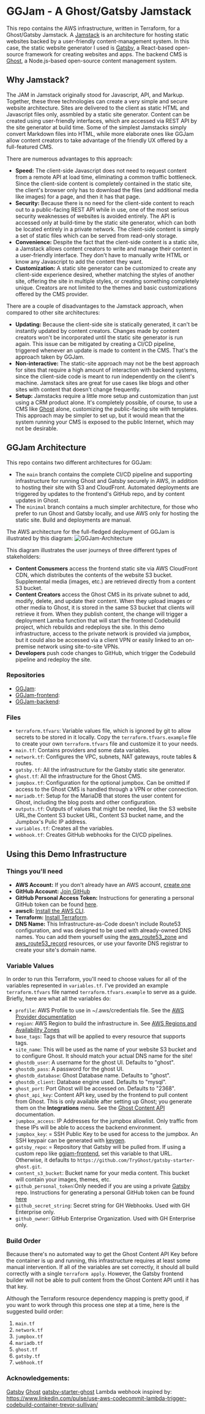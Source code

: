 # GGJam - A Ghost/Gatsby Jamstack
This repo contains the AWS infrastructure, written in Terraform, for a Ghost/Gatsby Jamstack. A [Jamstack](https://jamstack.org) is an architecture for hosting static websites backed by a user-friendly content-management system. In this case, the static website generator I used is [Gatsby](https://www.gatsbyjs.com/), a React-based open-source framework for creating websites and apps. The backend CMS is [Ghost](https://ghost.org), a Node.js-based open-source content management system.

## Why Jamstack?

The JAM in Jamstack originally stood for Javascript, API, and Markup. Together, these three technologies can create a very simple and secure website architecture. Sites are delivered to the client as static HTML and Javascript files only, assmbled by a static site generator. Content can be created using user-friendly interfaces, which are accessed via REST API by the site generator at build time. Some of the simplest Jamstacks simply convert Markdown files into HTML, while more elaborate ones like GGJam allow content creators to take advantage of the friendly UX offered by a full-featured CMS. 

There are numerous advantages to this approach:
* **Speed:** The client-side Javascript does not need to request content from a remote API at load time, eliminating a common traffic bottleneck. Since the client-side content is completely contained in the static site, the client's browser only has to download the files (and additional media like images) for a page, and then it has that page.
* **Security:** Because there is no need for the client-side content to reach out to a public-facing REST API while in use, one of the most serious security weaknesses of websites is avoided entirely. The API is accessed only at build-time by the static site generator, which can both be located entirely in a private network. The client-side content is simply a set of static files which can be served from read-only storage.
* **Convenience:** Despite the fact that the clent-side content is a static site, a Jamstack allows content creators to write and manage their content in a user-friendly interface. They don't have to manually write HTML or know any Javascript to add the content they want.
* **Customization:** A static site generator can be customized to create any client-side experience desired, whether matching the styles of another site, offering the site in multiple styles, or creating something completely unique. Creators are not limited to the themes and basic customizations offered by the CMS provider.

There are a couple of disadvantages to the Jamstack approach, when compared to other site architectures:
* **Updating:** Because the client-side site is statically generated, it can't be instantly updated by content creators. Changes made by content creators won't be incorporated until the static site generator is run again. This issue can be mitigated by creating a CI/CD pipeline, triggered whenever an update is made to content in the CMS. That's the approach taken by GGJam.
* **Non-interactive:** The static-site approach may not be the best approach for sites that require a high amount of interaction with backend systems, since the client-side code is meant to run independently on the client's machine. Jamstack sites are great for use cases like blogs and other sites with content that doesn't change frequently. 
* **Setup:** Jamstacks require a little more setup and customization than just using a CRM product alone. It's completely possible, of course, to use a CMS like [Ghost](https://ghost.org) alone, customizing the public-facing site with templates. This approach may be simpler to set up, but it would mean that the system running your CMS is exposed to the public Internet, which may not be desirable.

## GGJam Architecture

This repo contains two different architectures for GGJam:
* The `main` branch contains the complete CI/CD pipeline and supporting infrastructure for running Ghost and Gatsby securely in AWS, in addition to hosting their site with S3 and CloudFront. Automated deployments are triggered by updates to the frontend's GitHub repo, and by content updates in Ghost.
* The `minimal` branch contains a much simpler architecture, for those who prefer to run Ghost and Gatsby locally, and use AWS only for hosting the static site. Build and deployments are manual.

The AWS architecture for the full-fledged deployment of GGJam is illustrated by this diagram:
![GGJam-Architecture](images/ggjam-architecture.png "GGJam Architecture")

This diagram illustrates the user journeys of three different types of stakeholders:
* **Content Conusmers** access the frontend static site via AWS CloudFront CDN, which distributes the contents of the website S3 bucket. Supplemental media (images, etc.) are retrieved directly from a content S3 bucket.
* **Content Creators** access the Ghost CMS in its private subnet to add, modify, delete, and update their content. When they upload images or other media to Ghost, it is stored in the same S3 bucket that clients will retrieve it from. When they publish content, the change will trigger a deployment Lamba function that will start the frontend Codebuild project, which rebuilds and redeploys the site. In this demo infrastructure, access to the private network is provided via jumpbox, but it could also be accessed via a client VPN or easily linked to an on-premise network using site-to-site VPNs.
* **Developers** push code changes to GitHub, which trigger the Codebuild pipeline and redeploy the site. 

### Repositories
* [GGJam](https://github.com/wunderhund/ggjam): 
* [GGJam-frontend](https://github.com/wunderhund/ggjam-frontend):
* [GGJam-backend](https://github.com/wunderhund/ggjam-backend): 

### Files
* `terraform.tfvars`: Variable values file, which is ignored by git to allow secrets to be stored in it locally. Copy the `terraform.tfvars.example` file to create your own `terraform.tfvars` file and customize it to your needs.
* `main.tf`: Contains providers and some data variables.
* `network.tf`: Configures the VPC, subnets, NAT gateways, route tables & routes.
* `gatsby.tf`: All the infrastructure for the Gatsby static site generator.
* `ghost.tf`: All the infrastructure for the Ghost CMS.
* `jumpbox.tf`: Configuration for the optional jumpbox. Can be omitted if access to the Ghost CMS is handled through a VPN or other connection.
* `mariadb.tf`: Setup for the MariaDB that stores the user content for Ghost, including the blog posts and other configuration.
* `outputs.tf`: Outputs of values that might be needed, like the S3 website URL,the Content S3 bucket URL, Content S3 bucket name, and the Jumpbox's Pulic IP address.
* `variables.tf`: Creates all the variables.
* `webhook.tf`: Creates GitHub webhooks for the CI/CD pipelines.

## Using this Demo Infrastructure
### Things you'll need
* **AWS Account:** If you don't already have an AWS account, [create one](https://aws.amazon.com/resources/create-account/)
* **GitHub Account:** [Join GitHub](https://github.com/join)
* **GitHub Personal Access Token:** Instructions for generating a personal GitHub token can be found [here](https://help.github.com/en/github/authenticating-to-github/creating-a-personal-access-token-for-the-command-line).
* **awscli:** [Install the AWS CLI](https://docs.aws.amazon.com/cli/latest/userguide/cli-chap-install.html).
* **Terraform:** [Install Terraform](https://learn.hashicorp.com/tutorials/terraform/install-cli).
* **DNS Name:** This Infrastructure-as-Code doesn't include Route53 configuration, and was designed to be used with already-owned DNS names. You can add them yourself using the [aws_route53_zone](https://registry.terraform.io/providers/hashicorp/aws/latest/docs/resources/route53_zone) and [aws_route53_record](https://registry.terraform.io/providers/hashicorp/aws/latest/docs/resources/route53_record) resources, or use your favorite DNS registrar to create your site's domain name.

### Variable Values
In order to run this Terraform, you'll need to choose values for all of the variables represented in `variables.tf`. I've provided an example `terraform.tfvars` file named `terraform.tfvars.example` to serve as a guide. Briefly, here are what all the variables do:
* `profile`: AWS Profile to use in ~/.aws/credentials file. See the [AWS Provider documentation](https://registry.terraform.io/providers/hashicorp/aws/latest/docs)
* `region`: AWS Region to build the infrastructure in. See [AWS Regions and Availability Zones](https://aws.amazon.com/about-aws/global-infrastructure/regions_az/)
* `base_tags`: Tags that will be applied to every resource that supports tags.
* `site_name`: This will be used as the name of your website S3 bucket and to configure Ghost. It should match your actual DNS name for the site!
* `ghostdb_user`: A username for the ghost UI. Defaults to "ghost".
* `ghostdb_pass`: A password for the ghost UI.
* `ghostdb_database`: Ghost Database name. Defaults to "ghost".
* `ghostdb_client`: Database engine used. Defaults to "mysql".
* `ghost_port`: Port Ghost will be accessed on. Defaults to "2368".
* `ghost_api_key`: Content API key, used by the frontend to pull content from Ghost. This is only available after setting up Ghost; you generate them on the **Integrations** menu. See the [Ghost Content API](https://ghost.org/docs/content-api/) documentation.
* `jumpbox_access`: IP Addresses for the jumpbox allowlist. Only traffic from these IPs will be able to access the backend environment.
* `jumpbox_key`: = SSH Public Key to be used for access to the jumpbox. An SSH keypair can be generated with [keygen](https://www.ssh.com/ssh/keygen/).
* `gatsby_repo`: = Repository that Gatsby will be pulled from. If using a custom repo like [ggjam-frontend](https://github.com/wunderhund/ggjam-frontend), set this variable to that URL. Otherwise, it defaults to `https://github.com/TryGhost/gatsby-starter-ghost.git`.
* `content_s3_bucket`: Bucket name for your media content. This bucket will contain your images, themes, etc.
* `github_personal_token`:Only needed if you are using a private [Gatsby](https://www.gatsbyjs.com/) repo. Instructions for generating a personal GitHub token can be found [here](https://help.github.com/en/github/authenticating-to-github/creating-a-personal-access-token-for-the-command-line)
* `github_secret_string`: Secret string for GH Webhooks. Used with GH Enterprise only.
* `github_owner`: GitHub Enterprise Organization. Used with GH Enterprise only.

### Build Order
Because there's no automated way to get the Ghost Content API Key before the container is up and running, this infrastructure requires at least some manual intervention. If all of the variables are set correctly, it should all build correctly with a single `terraform apply`. However, the Gatsby frontend builder will not be able to pull content from the Ghost Content API until it has that key.

Although the Terraform resource dependency mapping is pretty good, if you want to work through this process one step at a time, here is the suggested build order:
1. `main.tf` 
1. `network.tf`
1. `jumpbox.tf`
1. `mariadb.tf`
1. `ghost.tf`
1. `gatsby.tf`
1. `webhook.tf`

### Acknowledgements:
[Gatsby](https://www.gatsbyjs.com/)
[Ghost](https://ghost.org/)
[gatsby-starter-ghost](https://github.com/TryGhost/gatsby-starter-ghost.git)
Lambda webhook inspired by: https://www.linkedin.com/pulse/use-aws-codecommit-lambda-trigger-codebuild-container-trevor-sullivan/
